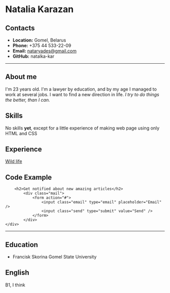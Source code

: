 # Natalia Karazan

## Contacts

- **Location:** Gomel, Belarus
- **Phone:** +375 44 533-22-09
- **Email:** nataryades@gmail.com
- **GitHub:** natalka-kar

***

## About me

I'm 23 years old. I'm a lawyer by education, and by my age I managed to work at several jobs. I want to find a new direction in life. *I try to do things the better, than I can.*

## Skills

No skills **yet**, except for a little experience of making web page using only HTML and CSS

## Experience

[Wild life](https://natalka-kar.github.io/Wildlife)

## Code Example

```<div class="new-articles">
    <h2>Get notified about new amazing articles</h2>
        <div class="mail">
            <form action="#">
                <input class="email" type="email" placeholder="Email" />
                <input class="send" type="submit" value="Send" />
            </form>
        </div>
</div>
```

***

## Education

* Francisk Skorina Gomel State University

## English

B1, I think